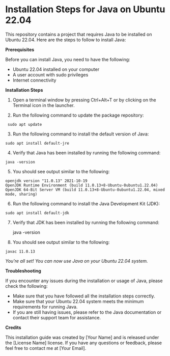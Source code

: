 # Installation Steps for Java on Ubuntu 22.04

This repository contains a project that requires Java to be installed on Ubuntu 22.04. Here are the steps to follow to install Java:

**Prerequisites**

Before you can install Java, you need to have the following:

   * Ubuntu 22.04 installed on your computer
   * A user account with sudo privileges
   * Internet connectivity

**Installation Steps**

   1. Open a terminal window by pressing Ctrl+Alt+T or by clicking on the Terminal icon in the launcher.

   2. Run the following command to update the package repository:

     sudo apt update

  3. Run the following command to install the default version of Java:

    sudo apt install default-jre

  4. Verify that Java has been installed by running the following command:

    java -version

  5. You should see output similar to the following:

    openjdk version "11.0.13" 2021-10-19
    OpenJDK Runtime Environment (build 11.0.13+8-Ubuntu-0ubuntu1.22.04)
    OpenJDK 64-Bit Server VM (build 11.0.13+8-Ubuntu-0ubuntu1.22.04, mixed mode, sharing)

  6. Run the following command to install the Java Development Kit (JDK):

    sudo apt install default-jdk

 7. Verify that JDK has been installed by running the following command:

    java -version

  8. You should see output similar to the following:

    javac 11.0.13

   
   *You're all set! You can now use Java on your Ubuntu 22.04 system.*

**Troubleshooting**

If you encounter any issues during the installation or usage of Java, please check the following:

   * Make sure that you have followed all the installation steps correctly.
   * Make sure that your Ubuntu 22.04 system meets the minimum requirements for running Java.
   * If you are still having issues, please refer to the Java documentation or contact their support team for assistance.

**Credits**

This installation guide was created by [Your Name] and is released under the [License Name] license. If you have any questions or feedback,
please feel free to contact me at [Your Email].
